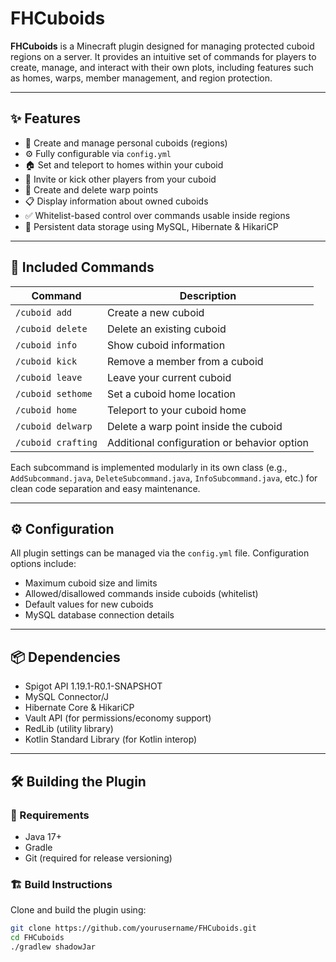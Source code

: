 # FHCuboids

**FHCuboids** is a Minecraft plugin designed for managing protected cuboid regions on a server. It provides an intuitive set of commands for players to create, manage, and interact with their own plots, including features such as homes, warps, member management, and region protection.

---

## ✨ Features

- 🧱 Create and manage personal cuboids (regions)
- ⚙️ Fully configurable via `config.yml`
- 🏠 Set and teleport to homes within your cuboid
- 👥 Invite or kick other players from your cuboid
- 📌 Create and delete warp points
- 📋 Display information about owned cuboids
- ✅ Whitelist-based control over commands usable inside regions
- 💾 Persistent data storage using MySQL, Hibernate & HikariCP

---

## 🧩 Included Commands

| Command                  | Description                                 |
|--------------------------|---------------------------------------------|
| `/cuboid add`            | Create a new cuboid                         |
| `/cuboid delete`         | Delete an existing cuboid                   |
| `/cuboid info`           | Show cuboid information                     |
| `/cuboid kick`           | Remove a member from a cuboid               |
| `/cuboid leave`          | Leave your current cuboid                   |
| `/cuboid sethome`        | Set a cuboid home location                  |
| `/cuboid home`           | Teleport to your cuboid home                |
| `/cuboid delwarp`        | Delete a warp point inside the cuboid       |
| `/cuboid crafting`       | Additional configuration or behavior option |

Each subcommand is implemented modularly in its own class (e.g., `AddSubcommand.java`, `DeleteSubcommand.java`, `InfoSubcommand.java`, etc.) for clean code separation and easy maintenance.

---

## ⚙️ Configuration

All plugin settings can be managed via the `config.yml` file. Configuration options include:

- Maximum cuboid size and limits
- Allowed/disallowed commands inside cuboids (whitelist)
- Default values for new cuboids
- MySQL database connection details

---

## 📦 Dependencies

- Spigot API 1.19.1-R0.1-SNAPSHOT
- MySQL Connector/J
- Hibernate Core & HikariCP
- Vault API (for permissions/economy support)
- RedLib (utility library)
- Kotlin Standard Library (for Kotlin interop)

---

## 🛠️ Building the Plugin

### 🔧 Requirements

- Java 17+
- Gradle
- Git (required for release versioning)

### 🏗️ Build Instructions

Clone and build the plugin using:

```bash
git clone https://github.com/yourusername/FHCuboids.git
cd FHCuboids
./gradlew shadowJar
